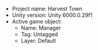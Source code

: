 <!-- UNITY CODE ASSIST INSTRUCTIONS START -->
- Project name: Harvest Town
- Unity version: Unity 6000.0.29f1
- Active game object:
  - Name: Manager
  - Tag: Untagged
  - Layer: Default
<!-- UNITY CODE ASSIST INSTRUCTIONS END -->